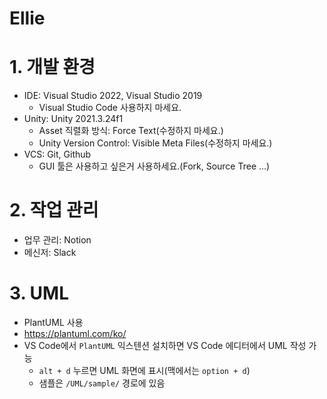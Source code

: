# Ellie

# 1. 개발 환경

- IDE: Visual Studio 2022, Visual Studio 2019
    - Visual Studio Code 사용하지 마세요.
- Unity: Unity 2021.3.24f1
    - Asset 직렬화 방식: Force Text(수정하지 마세요.)
    - Unity Version Control: Visible Meta Files(수정하지 마세요.)
- VCS: Git, Github
    - GUI 툴은 사용하고 싶은거 사용하세요.(Fork, Source Tree ...)

# 2. 작업 관리

- 업무 관리: Notion
- 메신저: Slack

# 3. UML

- PlantUML 사용
- https://plantuml.com/ko/
- VS Code에서 `PlantUML` 익스텐션 설치하면 VS Code 에디터에서 UML 작성 가능
    - `alt + d` 누르면 UML 화면에 표시(맥에서는 `option + d`)
    - 샘플은 `/UML/sample/` 경로에 있음
    